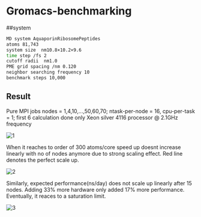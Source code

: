 # Gromacs-benchmarking
##system
``` bash
MD system AquaporinRibosomePeptides
atoms 81,743
system size  nm10.8×10.2×9.6
time step /fs 2
cutoff radii  nm1.0
PME grid spacing /nm 0.120
neighbor searching frequency 10 
benchmark steps 10,000
```
## Result
Pure MPI jobs
nodes = 1,4,10,...,50,60,70; ntask-per-node = 16, cpu-per-task = 1; first 6 calculation done only  Xeon silver 4116 processor @ 2.1GHz frequency

![1](https://user-images.githubusercontent.com/43625587/99996966-55dc7e00-2d71-11eb-919c-4f11595bf90b.png)

When it reaches to order of 300 atoms/core speed up doesnt increase linearly with no of nodes anymore due to strong scaling effect. Red line denotes the perfect scale up.


![2](https://user-images.githubusercontent.com/43625587/99996974-57a64180-2d71-11eb-9bc6-89bffa2a2069.png)

Similarly, expected performance(ns/day) does not scale up linearly after 15 nodes. Adding 33% more hardware only added 17% more performance. Eventually, it reaces to a saturation limit.

![3](https://user-images.githubusercontent.com/43625587/99996977-58d76e80-2d71-11eb-81eb-b74041ed1fa1.png)


